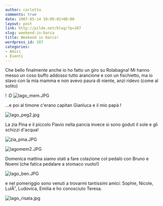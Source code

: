 ```yaml
---
author: carlotta
comments: true
date: 2007-05-14 10:09:01+00:00
layout: post
link: http://pilde.net/blog/?p=287
slug: weekend-in-barca
title: Weekend in barca!
wordpress_id: 287
categories:
- Amici
- Eventi
---
```


Che bello finalmente anche io ho fatto un giro su Rolabagna! Mi hanno messo un coso buffo addosso tutto arancione e con un fischietto, ma io stavo con la mia mamma e non avevo paura di niente, anzi ridevo (come al solito)


! :D
![lago_mem.JPG]({{baseurl}}/uploads/2007/05/lago_mem.JPG)




...e poi al timone c'erano capitan Gianluca e il mio papà !

![lago_peg2.jpg]({{baseurl}}/uploads/2007/05/lago_peg2.jpg)




La zia Pina e il piccolo Flavio nella pancia invece si sono goduti il sole e gli schizzi d'acqua!

![zia_pina.JPG]({{baseurl}}/uploads/2007/05/zia_pina.JPG)




![lagomem2.JPG]({{baseurl}}/uploads/2007/05/lagomem2.JPG)




Domenica mattina siamo stati a fare colazione col pedalò con Bruno e Noemi (che fatica pedalare a stomaco vuoto!)



![lago_ben.JPG]({{baseurl}}/uploads/2007/05/lago_ben.JPG)




e nel pomeriggio sono venuti a trovarmi tantissimi amici: Sophie, Nicole, LulÃ¹, Ludovica, Emilia e ho conosciuto Teresa.

![lago_risata.jpg]({{baseurl}}/uploads/2007/05/lago_risata.jpg)



